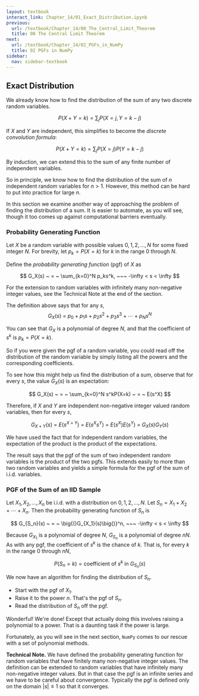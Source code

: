 ```yaml
---
layout: textbook
interact_link: Chapter_14/01_Exact_Distribution.ipynb
previous:
  url: /textbook/Chapter_14/00_The_Central_Limit_Theorem
  title: 00 The Central Limit Theorem
next:
  url: /textbook/Chapter_14/02_PGFs_in_NumPy
  title: 02 PGFs in NumPy
sidebar:
  nav: sidebar-textbook
---
```


## Exact Distribution ##

We already know how to find the distribution of the sum of any two discrete random variables. 

$$
P(X+Y = k) = \sum_j P(X=j, Y=k-j)
$$

If $X$ and $Y$ are independent, this simplifies to become the *discrete convolution formula*:

$$
P(X+Y = k) = \sum_j P(X=j)P(Y=k-j)
$$

By induction, we can extend this to the sum of any finite number of independent variables. 

So in principle, we know how to find the distribution of the sum of $n$ independent random variables for $n > 1$. However, this method can be hard to put into practice for large $n$. 

In this section we examine another way of approaching the problem of finding the distribution of a sum. It is easier to automate, as you will see, though it too comes up against computational barriers eventually.

### Probability Generating Function ###
Let $X$ be a random variable with possible values $0, 1, 2, \ldots, N$ for
some fixed integer $N$. For brevity, let $p_k = P(X = k)$ for $k$ in the range 0 through $N$.

Define the *probability generating function* (pgf) of $X$ as

$$
G_X(s) ~  = ~ \sum_{k=0}^N p_ks^k, ~~~ -\infty < s < \infty
$$

For the extension to random variables with infinitely many non-negative integer values, see the Technical Note at the end of the section.

The definition above says that for any $s$,
$$
G_X(s) ~ = ~ p_0 + p_1s + p_2s^2 + p_3s^3 + \cdots + p_Ns^N
$$

You can see that $G_X$ is a polynomial of degree $N$, and that the coefficient of $s^k$ is $p_k = P(X=k)$.

So if you were given the pgf of a random variable, you could read off the distribution of the random variable by simply listing all the powers and the corresponding coefficients.

To see how this might help us find the distribution of a sum, observe that for every $s$, the value $G_X(s)$ is an expectation:

$$
G_X(s) ~ = ~ \sum_{k=0}^N s^kP(X=k) ~ = ~ E(s^X)
$$

Therefore, if $X$ and $Y$ are independent non-negative integer valued random variables, then for every $s$,

$$
G_{X+Y}(s) ~ = ~ E(s^{X+Y}) ~ = ~ E(s^X s^Y) ~ = ~ E(s^X)E(s^Y)
~ = ~ G_X(s)G_Y(s)
$$

We have used the fact that for independent random variables, the expectation of the product is the product of the expectations. 

The result says that the pgf of the sum of two independent random variables is the product of the two pgfs. This extends easily to more than two random variables and yields a simple formula for the pgf of the sum of i.i.d. variables.

### PGF of the Sum of an IID Sample ###
Let $X_1, X_2, \ldots, X_n$ be i.i.d. with a distribution on $0, 1, 2, \ldots, N$. Let $S_n = X_1 + X_2 + \cdots + X_n$. Then the probability generating function of $S_n$ is

$$
G_{S_n}(s) ~ = ~ \big{(}G_{X_1}(s)\big{)}^n, ~~~ -\infty < s < \infty
$$

Because $G_{X_1}$ is a polynomial of degree $N$, $G_{S_n}$ is a polynomial of degree $nN$. As with any pgf, the coefficient of $s^k$ is the chance of $k$. That is, for every $k$ in the range 0 through $nN$,

$$
P(S_n = k) = \text{coefficient of } s^k \text{ in } G_{S_n}(s)
$$

We now have an algorithm for finding the distribution of $S_n$.

- Start with the pgf of $X_1$.
- Raise it to the power $n$. That's the pgf of $S_n$.
- Read the distribution of $S_n$ off the pgf.

Wonderful! We're done! Except that actually doing this involves raising a polynomial to a power. That is a daunting task if the power is large.

Fortunately, as you will see in the next section, `NumPy` comes to our rescue with a set of polynomial methods.

**Technical Note.** We have defined the probability generating function for random variables that have finitely many non-negative integer values. The definition can be extended to random variables that have infinitely many non-negative integer values. But in that case the pgf is an infinite series and we have to be careful about convergence. Typically the pgf is defined only on the domain $|s| \le 1$ so that it converges.
